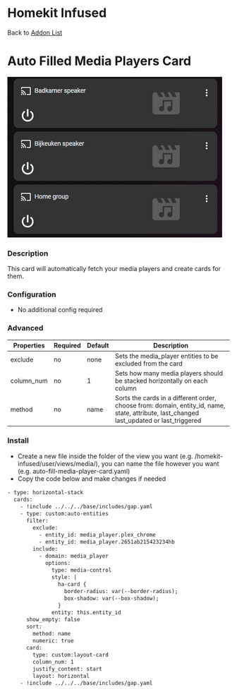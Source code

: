 # Homekit Infused

Back to [Addon List](../addon_list.md)

# Auto Filled Media Players Card
![Homekit Infused](../images/auto-fill-media-players-card.png)

### Description
This card will automatically fetch your media players and create cards for them.

### Configuration
- No additional config required 

### Advanced

| Properties | Required | Default | Description |
|----------------------------------|-------------|----------------------------------|----------------------------------------------------------------------------------------------------------------------------------------------------------------------|
| exclude | no | none | Sets the media_player entities to be excluded from the card |
| column_num | no | 1 | Sets how many media players should be stacked horizontally on each column |
| method | no | name | Sorts the cards in a different order, choose from: domain, entity_id, name, state, attribute, last_changed last_updated or last_triggered |

### Install
- Create a new file inside the folder of the view you want (e.g. /homekit-infused/user/views/media/), you can name the file however you want (e.g. auto-fill-media-player-card.yaml)
- Copy the code below and make changes if needed

```
- type: horizontal-stack
  cards:
    - !include ../../../base/includes/gap.yaml
    - type: custom:auto-entities
      filter:
        exclude:
          - entity_id: media_player.plex_chrome
          - entity_id: media_player.2651ab215423234hb
        include:
          - domain: media_player
            options:
              type: media-control
              style: |
                ha-card {
                  border-radius: var(--border-radius);
                  box-shadow: var(--box-shadow);
                }
              entity: this.entity_id
      show_empty: false
      sort:
        method: name
        numeric: true
      card:
        type: custom:layout-card
        column_num: 1
        justify_content: start
        layout: horizontal
    - !include ../../../base/includes/gap.yaml
```
